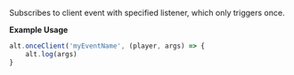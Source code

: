 Subscribes to client event with specified listener, which only triggers once.

**Example Usage**

```js
alt.onceClient('myEventName', (player, args) => {
    alt.log(args)
}
```
